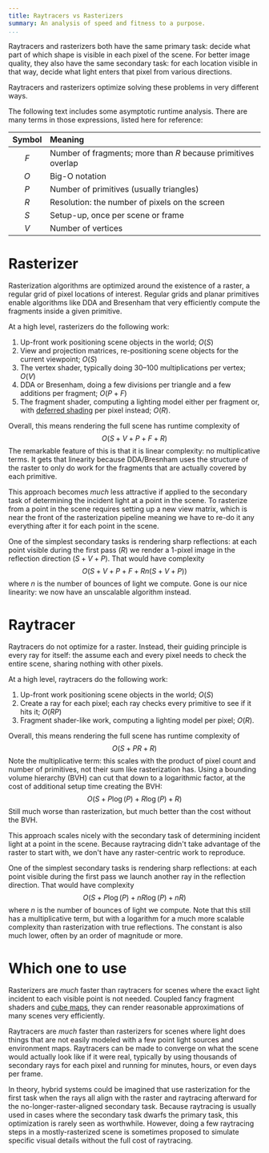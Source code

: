 ```yaml
---
title: Raytracers vs Rasterizers
summary: An analysis of speed and fitness to a purpose.
...
```



Raytracers and rasterizers both have the same primary task:
decide what part of which shape is visible in each pixel of the scene.
For better image quality, they also have the same secondary task:
for each location visible in that way, decide what light enters that pixel from various directions.

Raytracers and rasterizers optimize solving these problems in very different ways.

The following text includes some asymptotic runtime analysis.
There are many terms in those expressions, listed here for reference:

| Symbol | Meaning |
|:------:|:--------|
| $F$    | Number of fragments; more than $R$ because primitives overlap |
| $O$    | Big-O notation |
| $P$    | Number of primitives (usually triangles) |
| $R$    | Resolution: the number of pixels on the screen |
| $S$    | Setup-up, once per scene or frame |
| $V$    | Number of vertices |

# Rasterizer

Rasterization algorithms are optimized around the existence of a raster, a regular grid of pixel locations of interest.
Regular grids and planar primitives enable algorithms like DDA and Bresenham that very efficiently compute the fragments inside a given primitive.

At a high level, rasterizers do the following work:

1. Up-front work positioning scene objects in the world; $O(S)$
2. View and projection matrices, re-positioning scene objects for the current viewpoint; $O(S)$
3. The vertex shader, typically doing 30–100 multiplications per vertex; $O(V)$
4. DDA or Bresenham, doing a few divisions per triangle and a few additions per fragment; $O(P + F)$
5. The fragment shader, computing a lighting model either per fragment or, with [deferred shading](deferred.html) per pixel instead; $O(R)$.

Overall, this means rendering the full scene has runtime complexity of
$$O(S + V + P + F + R)$$
The remarkable feature of this is that it is linear complexity:
no multiplicative terms.
It gets that linearity because DDA/Bresnham uses the structure of the raster to only do work for the fragments that are actually covered by each primitive.

This approach becomes *much* less attractive if applied to the secondary task of determining the incident light at a point in the scene.
To rasterize from a point in the scene requires setting up a new view matrix, which is near the front of the rasterization pipeline meaning we have to re-do it any everything after it for each point in the scene.

One of the simplest secondary tasks is rendering sharp reflections: at each point visible during the first pass ($R$) we render a 1-pixel image in the reflection direction ($S+V+P$).
That would have complexity
$$O(S + V + P + F + R n (S + V + P))$$
where $n$ is the number of bounces of light we compute.
Gone is our nice linearity: we now have an unscalable algorithm instead.

# Raytracer

Raytracers do not optimize for a raster.
Instead, their guiding principle is every ray for itself:
the assume each and every pixel needs to check the entire scene, sharing nothing with other pixels.

At a high level, raytracers do the following work:

1. Up-front work positioning scene objects in the world; $O(S)$
2. Create a ray for each pixel; each ray checks every primitive to see if it hits it; $O(R P)$
5. Fragment shader-like work, computing a lighting model per pixel; $O(R)$.

Overall, this means rendering the full scene has runtime complexity of
$$O(S + P R + R)$$
Note the multiplicative term:
this scales with the product of pixel count and number of primitives,
not their sum like rasterization has.
Using a bounding volume hierarchy (BVH) can cut that down to a logarithmic factor, at the cost of additional setup time creating the BVH:
$$O(S + P\log(P) + R\log(P) + R)$$
Still much worse than rasterization, but much better than the cost without the BVH.

This approach scales nicely with the secondary task of determining incident light at a point in the scene.
Because raytracing didn't take advantage of the raster to start with, we don't have any raster-centric work to reproduce.

One of the simplest secondary tasks is rendering sharp reflections: at each point visible during the first pass we launch another ray in the reflection direction.
That would have complexity
$$O(S + P\log(P) + n R\log(P) + n R)$$
where $n$ is the number of bounces of light we compute.
Note that this still has a multiplicative term, but with a logarithm for a much more scalable complexity than rasterization with true reflections.
The constant is also much lower, often by an order of magnitude or more.


# Which one to use

Rasterizers are *much* faster than raytracers for scenes where the exact light incident to each visible point is not needed.
Coupled fancy fragment shaders and [cube maps](textures2.html), they can render reasonable approximations of many scenes very efficiently.

Raytracers are *much* faster than rasterizers for scenes where light does things that are not easily modeled with a few point light sources and environment maps.
Raytracers can be made to converge on what the scene would actually look like if it were real, typically by using thousands of secondary rays for each pixel and running for minutes, hours, or even days per frame.

In theory, hybrid systems could be imagined that use rasterization for the first task when the rays all align with the raster and raytracing afterward for the no-longer-raster-aligned secondary task.
Because raytracing is usually used in cases where the secondary task dwarfs the primary task, this optimization is rarely seen as worthwhile.
However, doing a few raytracing steps in a mostly-rasterized scene is sometimes proposed to simulate specific visual details without the full cost of raytracing.

